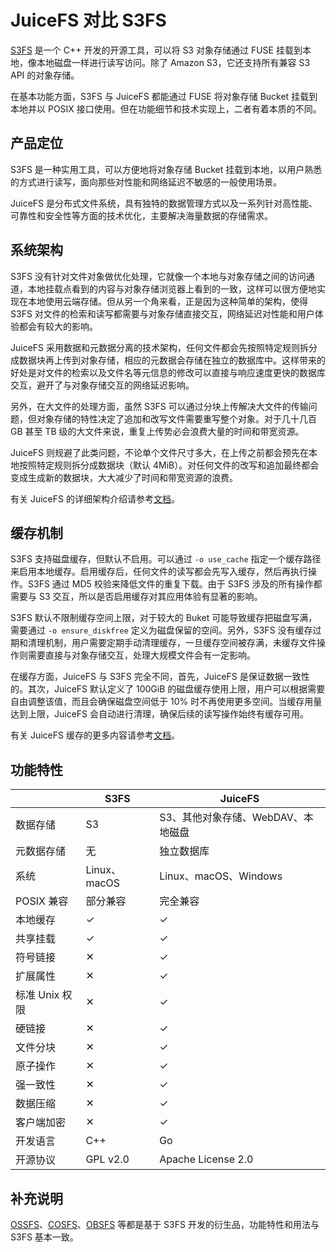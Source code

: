 # JuiceFS 对比 S3FS

[S3FS](https://github.com/s3fs-fuse/s3fs-fuse) 是一个 C++ 开发的开源工具，可以将 S3 对象存储通过 FUSE 挂载到本地，像本地磁盘一样进行读写访问。除了 Amazon S3，它还支持所有兼容 S3 API 的对象存储。

在基本功能方面，S3FS 与 JuiceFS 都能通过 FUSE 将对象存储 Bucket 挂载到本地并以 POSIX 接口使用。但在功能细节和技术实现上，二者有着本质的不同。

## 产品定位

S3FS 是一种实用工具，可以方便地将对象存储 Bucket 挂载到本地，以用户熟悉的方式进行读写，面向那些对性能和网络延迟不敏感的一般使用场景。

JuiceFS 是分布式文件系统，具有独特的数据管理方式以及一系列针对高性能、可靠性和安全性等方面的技术优化，主要解决海量数据的存储需求。

## 系统架构

S3FS 没有针对文件对象做优化处理，它就像一个本地与对象存储之间的访问通道，本地挂载点看到的内容与对象存储浏览器上看到的一致，这样可以很方便地实现在本地使用云端存储。但从另一个角来看，正是因为这种简单的架构，使得 S3FS 对文件的检索和读写都需要与对象存储直接交互，网络延迟对性能和用户体验都会有较大的影响。

JuiceFS 采用数据和元数据分离的技术架构，任何文件都会先按照特定规则拆分成数据块再上传到对象存储，相应的元数据会存储在独立的数据库中。这样带来的好处是对文件的检索以及文件名等元信息的修改可以直接与响应速度更快的数据库交互，避开了与对象存储交互的网络延迟影响。

另外，在大文件的处理方面，虽然 S3FS 可以通过分块上传解决大文件的传输问题，但对象存储的特性决定了追加和改写文件需要重写整个对象。对于几十几百 GB 甚至 TB 级的大文件来说，重复上传势必会浪费大量的时间和带宽资源。

JuiceFS 则规避了此类问题，不论单个文件尺寸多大，在上传之前都会预先在本地按照特定规则拆分成数据块（默认 4MiB）。对任何文件的改写和追加最终都会变成生成新的数据块，大大减少了时间和带宽资源的浪费。

有关 JuiceFS 的详细架构介绍请参考[文档](../introduction/architecture.md)。

## 缓存机制

S3FS 支持磁盘缓存，但默认不启用。可以通过 `-o use_cache` 指定一个缓存路径来启用本地缓存。启用缓存后，任何文件的读写都会先写入缓存，然后再执行操作。S3FS 通过 MD5 校验来降低文件的重复下载。由于 S3FS 涉及的所有操作都需要与 S3 交互，所以是否启用缓存对其应用体验有显著的影响。

S3FS 默认不限制缓存空间上限，对于较大的 Buket 可能导致缓存把磁盘写满，需要通过 `-o ensure_diskfree` 定义为磁盘保留的空间。另外，S3FS 没有缓存过期和清理机制，用户需要定期手动清理缓存，一旦缓存空间被存满，未缓存文件操作则需要直接与对象存储交互，处理大规模文件会有一定影响。

在缓存方面，JuiceFS 与 S3FS 完全不同，首先，JuiceFS 是保证数据一致性的。其次，JuiceFS 默认定义了 100GiB 的磁盘缓存使用上限，用户可以根据需要自由调整该值，而且会确保磁盘空间低于 10% 时不再使用更多空间。当缓存用量达到上限，JuiceFS 会自动进行清理，确保后续的读写操作始终有缓存可用。

有关 JuiceFS 缓存的更多内容请参考[文档](../administration/cache_management.md)。

## 功能特性

|            | S3FS         | JuiceFS                            |
|------------|--------------|------------------------------------|
| 数据存储   | S3           | S3、其他对象存储、WebDAV、本地磁盘 |
| 元数据存储 | 无           | 独立数据库                         |
| 系统       | Linux、macOS | Linux、macOS、Windows            |
| POSIX 兼容 | 部分兼容     | 完全兼容                           |
| 本地缓存   | ✓            | ✓                                |
| 共享挂载   | ✓            | ✓                                  |
| 符号链接   | ✕            | ✓                          |
| 扩展属性   | ✕            | ✓                          |
| 标准 Unix 权限 | ✕        | ✓                          |
| 硬链接     | ✕            | ✓                                  |
| 文件分块   | ✕            | ✓                                  |
| 原子操作   | ✕            | ✓                                  |
| 强一致性   | ✕            | ✓                                  |
| 数据压缩   | ✕            | ✓                                  |
| 客户端加密  | ✕           | ✓                                  |
| 开发语言   | C++          | Go                                 |
| 开源协议   | GPL v2.0     | Apache License 2.0                 |

## 补充说明

[OSSFS](https://github.com/aliyun/ossfs)、[COSFS](https://github.com/tencentyun/cosfs)、[OBSFS](https://github.com/huaweicloud/huaweicloud-obs-obsfs) 等都是基于 S3FS 开发的衍生品，功能特性和用法与 S3FS 基本一致。

